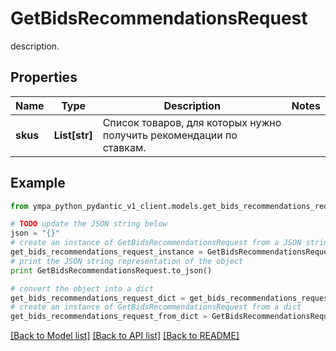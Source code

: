 # GetBidsRecommendationsRequest

description.

## Properties
Name | Type | Description | Notes
------------ | ------------- | ------------- | -------------
**skus** | **List[str]** | Список товаров, для которых нужно получить рекомендации по ставкам.  | 

## Example

```python
from ympa_python_pydantic_v1_client.models.get_bids_recommendations_request import GetBidsRecommendationsRequest

# TODO update the JSON string below
json = "{}"
# create an instance of GetBidsRecommendationsRequest from a JSON string
get_bids_recommendations_request_instance = GetBidsRecommendationsRequest.from_json(json)
# print the JSON string representation of the object
print GetBidsRecommendationsRequest.to_json()

# convert the object into a dict
get_bids_recommendations_request_dict = get_bids_recommendations_request_instance.to_dict()
# create an instance of GetBidsRecommendationsRequest from a dict
get_bids_recommendations_request_from_dict = GetBidsRecommendationsRequest.from_dict(get_bids_recommendations_request_dict)
```
[[Back to Model list]](../README.md#documentation-for-models) [[Back to API list]](../README.md#documentation-for-api-endpoints) [[Back to README]](../README.md)


